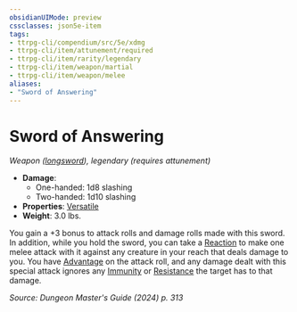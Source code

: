 ```yaml
---
obsidianUIMode: preview
cssclasses: json5e-item
tags:
- ttrpg-cli/compendium/src/5e/xdmg
- ttrpg-cli/item/attunement/required
- ttrpg-cli/item/rarity/legendary
- ttrpg-cli/item/weapon/martial
- ttrpg-cli/item/weapon/melee
aliases: 
- "Sword of Answering"
---
```

# Sword of Answering
*Weapon ([longsword](3-Mechanics/CLI/items/longsword-xphb.md)), legendary (requires attunement)*  


- **Damage**:
  - One-handed: 1d8 slashing
  - Two-handed: 1d10 slashing
- **Properties**: [Versatile](3-Mechanics/CLI/rules/item-properties.md#Versatile)
- **Weight**: 3.0 lbs.

You gain a +3 bonus to attack rolls and damage rolls made with this sword. In addition, while you hold the sword, you can take a [Reaction](3-Mechanics/CLI/rules/variant-rules/reaction-xphb.md) to make one melee attack with it against any creature in your reach that deals damage to you. You have [Advantage](3-Mechanics/CLI/rules/variant-rules/advantage-xphb.md) on the attack roll, and any damage dealt with this special attack ignores any [Immunity](3-Mechanics/CLI/rules/variant-rules/immunity-xphb.md) or [Resistance](3-Mechanics/CLI/rules/variant-rules/resistance-xphb.md) the target has to that damage.

*Source: Dungeon Master's Guide (2024) p. 313*